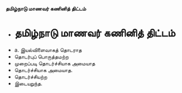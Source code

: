 **தமிழ்நாடு மாணவர் கணினித் திட்டம்**
- # தமிழ்நாடு மாணவர் கணினித் திட்டம்
- a. இயல்விளைவாகத் தொடராத
- தொடர்புப் பொருத்தமற்ற
- முறைப்படி தொடர்ச்சியாக அமையாத
- தொடர்ச்சியாக அமையாத.
- தொடர்ச்சியற்ற
- இடையறுந்த.

